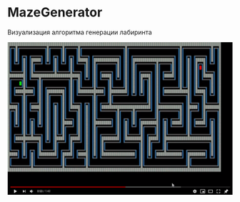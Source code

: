 # MazeGenerator
Визуализация алгоритма генерации лабиринта

[![Video](./maze_generator_thumbnail.png)](https://www.youtube.com/watch?v=Fx0rE2D2Onc "Maze Generator Demo")
